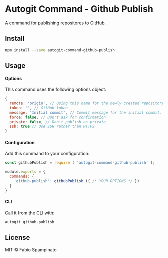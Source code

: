 # Autogit Command - Github Publish

A command for publishing repositores to GitHub.

## Install

```sh
npm install --save autogit-command-github-publish
```

## Usage

#### Options

This command uses the following options object:

```js
{
  remote: 'origin', // Using this name for the newly created repository
  token: '', // GitHub token
  message: 'Initial commit', // Commit message for the initial commit, set it to false to disable this
  force: false, // Don't ask for confirmation
  private: false, // Don't publish as private
  ssh: true // Use SSH rather than HTTPS
}
```

#### Configuration

Add this command to your configuration:

```js
const githubPublish = require ( 'autogit-command-github-publish' );

module.exports = {
  commands: {
    'github-publish': githubPublish ({ /* YOUR OPTIONS */ })
  }
}
```

#### CLI

Call it from the CLI with:

```sh
autogit github-publish
```

## License

MIT © Fabio Spampinato
